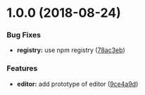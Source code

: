 # 1.0.0 (2018-08-24)


### Bug Fixes

* **registry:** use npm registry ([78ac3eb](https://github.com/tipeio/graphql-flex/commit/78ac3eb))


### Features

* **editor:** add prototype of editor ([9ce4a9d](https://github.com/tipeio/graphql-flex/commit/9ce4a9d))
